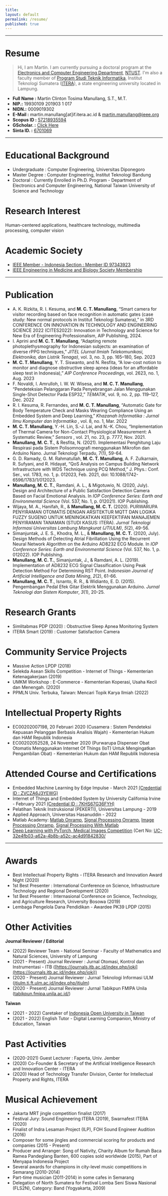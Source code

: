 ```yaml
---
title:
layout: default
permalink: /resume/
published: true
---
```


***

# Resume

> Hi, I am Martin. I am currently pursuing a doctoral program at the [Electronics and Computer Engineering Department](https://www.ceecs.ntust.edu.tw/), [NTUST](https://ntust.edu.tw/). I'm also a faculty member of [Program Studi Teknik Informatika](http://if.itera.ac.id/), Institut Teknologi Sumatera ([ITERA](http://itera.ac.id/)), a state engineering university located in Lampung.
> 

- **Full Name :** Martin Clinton Tosima Manullang, S.T., M.T.
- **NIP.:** 19930109 201903 1 017
- **NIDN.:** 0009019302
- **E-Mail :** martin.manullang[at]if.itera.ac.id & martin.manullang@ieee.org
- **Scopus ID :** [57218935594](https://www.scopus.com/authid/detail.uri?authorId=57218935594)
- **GScholar. :** [Click Here](https://scholar.google.co.id/citations?user=yGzxa7wAAAAJ&hl=en)
- **Sinta ID. :** [6701069](https://sinta.ristekbrin.go.id/authors/detail?id=6701069&view=overview)

---

# Educational Background

- Undergraduate : Computer Engineering, Universitas Diponegoro
- Master Degree : Computer Engineering, Institut Teknologi Bandung
- Doctoral : Currently Enrolled in Ph.D. Program - Department of Electronics and Computer Engineering, National Taiwan University of Science and Technology

# Research Interest
Human-centered applications, healthcare technology, multimedia processing, computer vision

# Academic Society

- [IEEE Member - Indonesia Section : Member ID 97343923](https://ieee.id/home-page/)
- [IEEE Engineering in Medicine and Biology Society Membership](http://www.embs.org)

---

# Publication
- A. K. Rizkita, R. I. Kesuma, and **M. C. T. Manullang**, “Smart camera for visitor recording based on face recognition in automatic gates (case study: New normal protocols in Institut Teknologi Sumatera),” in 3RD CONFERENCE ON INNOVATION IN TECHNOLOGY AND ENGINEERING SCIENCE 2022 (CITES2022): Innovation in Technology and Science for New Era of Engineering Professionalism, AIP Publishing, 2024.
- I. Aprini and **M. C. T. Manullang**, “Adapting remote photoplethysmography for Indonesian subjects: an examination of diverse rPPG techniques,” *JITEL (Jurnal Ilmiah Telekomunikasi, Elektronika, dan Listrik Tenaga)*, vol. 3, no. 3, pp. 165–180, Sep. 2023
- **M. C. T. Manullang**, Y. T. Siswanto, and N. Resfita, “A low-cost notion to monitor and diagnose obstructive sleep apnea (ideas for an affordable sleep test in Indonesia),” *AIP Conference Proceedings*, vol. 2623, no. 1, Aug. 2023
- F. Novaldi, I. Amrulloh, I. W. W. Wisesa, and **M. C. T. Manullang**, “Pendeteksian Pelanggaran Pada Penyebrangan Jalan Menggunakan Single-Shot Detector Pada ESP32,” *TEMATIK*, vol. 9, no. 2, pp. 119–127, Dec. 2022
- R. I. Kesuma, R. Fernandes, and **M. C. T. Manullang**, “Automatic Gate for Body Temperature Check and Masks Wearing Compliance Using an Embedded System and Deep Learning,” *Khazanah Informatika : Jurnal Ilmu Komputer dan Informatika*
, vol. 8, no. 1, Mar. 2022
- **M. C. T. Manullang**, Y.-H. Lin, S.-J. Lai, and N.-K. Chou, “Implementation of Thermal Camera for Non-Contact Physiological Measurement: A Systematic Review,” *Sensors* , vol. 21, no. 23, p. 7777, Nov. 2021.
- **Manullang, M. C. T.**, & Resfita, N. (2021). Implementasi Penghitung Laju Respirasi pada Sistem Polisomnografi menggunakan Mikrofon dan Arduino Nano. Jurnal Teknologi Terpadu, 7(1), 59-64.
- G. D. Ramady, G. M. Rahmatullah, **M. C. T. Manullang**, A. F. Zulkarnain, R. Sufyani, and R. Hidayat, “QoS Analysis on Campus Building Network Infrastructure with WDS Technique using PCQ Method,” J. Phys.: Conf. Ser., vol. 1783, no. 1, p. 012023, Feb. 2021, doi: 10.1088/1742-6596/1783/1/012023.
- **Manullang, M. C. T.**, Ramdani, A. L., & Migotuwio, N. (2020, July). Design and Architecture of a Public Satisfaction Detection Camera Based on Facial Emotional Analysis. In *IOP Conference Series: Earth and Environmental Science* (Vol. 537, No. 1, p. 012021). IOP Publishing.
- Wijaya, M. A., Hanifah, R., & **Manullang, M. C. T.** (2020). PURWARUPA PENYIRAMAN OTOMATIS DENGAN ARSITEKTUR MQTT DAN LOGIKA FUZZY SUGENO UNTUK MENINGKATKAN KEEFEKTIFAN MANAJEMEN PENYIRAMAN TANAMAN (STUDI KASUS: ITERA). *Jurnal Teknologi Informasi Universitas Lambung Mangkurat (JTIULM)*, *5*(2), 49-56.
- Simanjuntak, J. E. S., Khodra, M. L., & **Manullang, M. C. T.** (2020, July). Design Methods of Detecting Atrial Fibrillation Using the Recurrent Neural Network Algorithm on the Arduino AD8232 ECG Module. In *IOP Conference Series: Earth and Environmental Science* (Vol. 537, No. 1, p. 012022). IOP Publishing.
- **Manullang, M. C. T.**, Simanjuntak, J., & Ramdani, A. L. (2019). Implementation of AD8232 ECG Signal Classification Using Peak Detection Method For Determining RST Point. *Indonesian Journal of Artificial Intelligence and Data Mining*, *2*(2), 61-66.
- **Manullang, M. C. T**., Isnanto, R. R., & Widianto, E. D. (2015). Pengembangan Pedal Efek Gitar Elektrik Menggunakan Arduino. *Jurnal Teknologi dan Sistem Komputer*, *3*(1), 20-25.

# Research Grants

- Simlitabmas PDP (2020) : Obstructive Sleep Apnea Monitoring System
- ITERA Smart (2019) : Customer Satisfaction Camera

# Community Service Projects

- Massive Action LPDP (2018)
- Selekda Asean Skills Competition - Internet of Things - Kementerian Ketenagakerjaan (2019)
- UMKM Workshop : E-Commerce - Kementerian Koperasi, Usaha Kecil dan Menengah. (2020)
- PPMLN Univ. Terbuka, Taiwan: Mencari Topik Karya Ilmiah (2022)

# Intellectual Property Rights

- EC00202007198, 20 Februari 2020 (Cusamera : Sistem Pendeteksi Kepuasan Pelanggan Berbasis Analisis Wajah) - Kementerian Hukum dan HAM Republik Indonesia
- EC00202052528, 24 November 2020 (Purwarupa Dispenser Obat Otomatis Menggunakan Internet Of Things (IoT) Untuk Mengingatkan Pengambilan Obat) - Kementerian Hukum dan HAM Republik Indonesia

# Attended Course and Certifications

- Embedded Machine Learning by Edge Impulse - March 2021 [(Credential ID : ZVCZA6J3YEWG)](http://coursera.org/verify/ZVCZA6J3YEWG)
- Internet of Things and Embedded System by University California Irvine - February 2021 [(Credential ID : 7KHS67G36FYH)](http://coursera.org/verify/7KHS67G36FYH)
- Pelatihan Teknik Instruksional (PEKERTI), Universitas Lampung - 2019
- Applied Approach, Universitas Hasanuddin - 2022
- Matlab Academy: [Matlab Onramp](https://matlabacademy.mathworks.com/progress/share/certificate.html?id=50e5b4a3-c038-4848-b946-8ae824298ac6&), [Signal Processing Onramp](https://matlabacademy.mathworks.com/progress/share/certificate.html?id=eaeb07e4-198a-4e8b-9228-8192e1fd6027&), [Image Processing Onramp](https://matlabacademy.mathworks.com/progress/share/certificate.html?id=c9d207f5-4992-4557-a8cc-3c041bdfcd39&), [Signal Processing With Matlab](https://matlabacademy.mathworks.com/progress/share/certificate.html?id=a9d461e1-b473-465f-b1bc-c5c16b7abfce&)
- [Deep Learning with PyTorch, Medical Images Competition](http://ude.my/UC-32e4fb03-a62a-4b8b-a52c-ac4d91842830/) (Cert No: [UC-32e4fb03-a62a-4b8b-a52c-ac4d91842830/](http://ude.my/UC-32e4fb03-a62a-4b8b-a52c-ac4d91842830/)

---

# Awards

- Best Intellectual Property Rights - ITERA Research and Innovation Award Night (2020)
- 1st Best Presenter : International Conference on Science, Infrastructure Technology and Regional Development (2020)
- 1st Best Presenter : Internasional Conference on Science, Technology, and Agriculture Research, University Bosowa (2019)
- Lembaga Pengelola Dana Pendidikan - Awardee PK39 LPDP (2015)

# Other Activities

**Journal Reviewer / Editorial**

- (2022) Reviewer Team - National Seminar -  Faculty of Mathematics and Natural Sciences, University of Lampung
- (2021 - Present) Journal Reviewer : Jurnal Otomasi, Kontrol dan Instrumentasi - ITB ([https://journals.itb.ac.id/index.php/joki](https://journals.itb.ac.id/index.php/joki))
- (2020 - Present) Journal Reviewer : Jurnal Teknologi Informasi ULM ([jtiulm.ti.ft.ulm.ac.id/index.php/jtiulm](http://jtiulm.ti.ft.ulm.ac.id/index.php/jtiulm))
- (2020 - Present) Journal Reviewer : Jurnal Tabikpun FMIPA Unila ([tabikpun.fmipa.unila.ac.id/](http://tabikpun.fmipa.unila.ac.id/))

**Taiwan**

- (2021 - 2022) Caretaker of [Indonesia Open University in Taiwan](http://ut-taiwan.org)
- (2021 - 2022) English Tutor - Digital Learning Companion, Ministry of Education, Taiwan

# Past Activities

- (2020-2021) Guest Lecturer : Faperta, Univ. Jember
- (2020) Co-Founder & Secretary of the Artificial Intelligence Research and Innovation Center - ITERA
- (2020) Head of Technology Transfer Division, Center for Intellectual Property and Rights, ITERA

# Musical Achievement
- Jakarta MRT jingle competition finalist (2017)
- Festival Jury: Sound Engineering ITERA (2019), Swarnafest ITERA (2020)
- Finalist of Indra Lesaman Project (ILP), FOH Sound Engineer Audition (2016)
- Composer for some jingles and commercial scoring for products and companies (2015 - Present)
- Producer and Arranger: Song of Nativity, Charity Album for Rumah Baca Ramea Pandeglang Banten, 600 copies sold worldwide (2015), Part of Menyapa Indonesia Project
- Several awards for champions in city-level music competitions in Semarang (2010-2014)
- Part-time musician (2011-2014) in some cafes in Semarang
- Delegation of North Sumatera for Festival Lomba Seni Siswa Nasional (FLS2N), Category: Band (Yogyakarta, 2009)